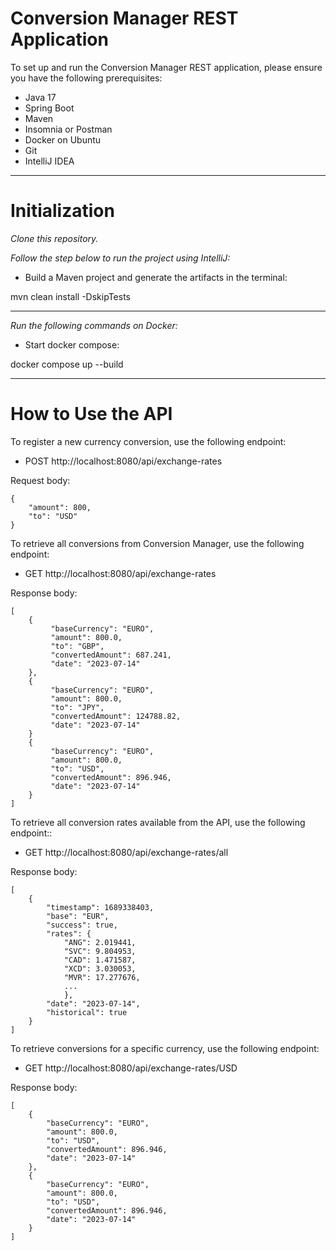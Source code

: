 # Conversion Manager REST Application

To set up and run the Conversion Manager REST application, please ensure you have the following prerequisites:

- Java 17
- Spring Boot
- Maven
- Insomnia or Postman
- Docker on Ubuntu
- Git
- IntelliJ IDEA

 ---

# Initialization

*Clone this repository.*

*Follow the step below to run the project using IntelliJ:*

- Build a Maven project and generate the artifacts in the terminal:

mvn clean install -DskipTests

---

*Run the following commands on Docker:*

- Start docker compose:

docker compose up --build

---

# How to Use the API

To register a new currency conversion, use the following endpoint:

- POST  http://localhost:8080/api/exchange-rates

Request body:

```
{
    "amount": 800,
    "to": "USD"
}

```

To retrieve all conversions from Conversion Manager, use the following endpoint:

- GET  http://localhost:8080/api/exchange-rates

Response body:

```
[
    {
         "baseCurrency": "EURO",
         "amount": 800.0,
         "to": "GBP",
         "convertedAmount": 687.241,
         "date": "2023-07-14"
    },
    {
         "baseCurrency": "EURO",
         "amount": 800.0,
         "to": "JPY",
         "convertedAmount": 124788.82,
         "date": "2023-07-14"
    }
    {
         "baseCurrency": "EURO",
         "amount": 800.0,
         "to": "USD",
         "convertedAmount": 896.946,
         "date": "2023-07-14"
    }
]
```

To retrieve all conversion rates available from the API, use the following endpoint::

- GET  http://localhost:8080/api/exchange-rates/all

Response body:

```
[
    {
        "timestamp": 1689338403,
        "base": "EUR",
        "success": true,
        "rates": {
            "ANG": 2.019441,
            "SVC": 9.804953,
            "CAD": 1.471587,
            "XCD": 3.030053,
            "MVR": 17.277676,
            ...
            },
        "date": "2023-07-14",
        "historical": true
    }
]
```

To retrieve conversions for a specific currency, use the following endpoint:

- GET  http://localhost:8080/api/exchange-rates/USD

Response body:

```
[
    {
        "baseCurrency": "EURO",
        "amount": 800.0,
        "to": "USD",
        "convertedAmount": 896.946,
        "date": "2023-07-14"
    },
    {
        "baseCurrency": "EURO",
        "amount": 800.0,
        "to": "USD",
        "convertedAmount": 896.946,
        "date": "2023-07-14"
    }
]
```
